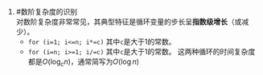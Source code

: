 1. #数阶复杂度的识别  
	对数阶复杂度非常常见，其典型特征是循环变量的步长呈**指数级增长**（或减少）。
    *   `for (i=1; i<=n; i*=c)` 其中`c`是大于1的常数。
    *   `for (i=n; i>=1; i/=c)` 其中`c`是大于1的常数。
    这两种循环的时间复杂度都是$O(\log_c n)$，通常简写为$O(\log n)$